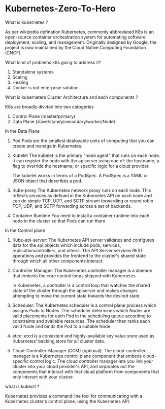# Kubernetes-Zero-To-Hero

What is kubernetes ?

As per wikipedia defination 
Kubernetes, commonly abbreviated K8s is an open-source container orchestration system for automating software deployment, scaling, and management. Originally designed by Google, the project is now maintained by the Cloud Native Computing Foundation (CNCF).

What kind of problems k8s going to address it?

1. Standalone systems
2. Scaling 
3. Healing
4. Docker is not enterprise solution

What is kuberneters Cluster Architecture and each components ?

K8s are broadly divided into two catogeries
1. Control Plane (master/primary)
2. Data Plane (slave/standy/secondary/worker/Node)

In the Data Plane

1. Pod 
    Pods are the smallest deployable units of computing that you can create and manage in Kubernetes.

2. Kubelet
    The kubelet is the primary "node agent" that runs on each node. It can register the node with the apiserver using one of: the hostname; a flag to override the hostname; or specific logic for a cloud provider.

    The kubelet works in terms of a PodSpec. A PodSpec is a YAML or JSON object that describes a pod.

3. Kube-proxy
    The Kubernetes network proxy runs on each node. This reflects services as defined in the Kubernetes API on each node and can do simple TCP, UDP, and SCTP stream forwarding or round robin TCP, UDP, and SCTP forwarding across a set of backends.

4. Container Runtime
    You need to install a container runtime into each node in the cluster so that Pods can run there


In the Control plane

1. Kube-api-server:
    The Kubernetes API server validates and configures data for the api objects which include pods, services, replicationcontrollers, and others. The API Server services REST operations and provides the frontend to the cluster's shared state through which all other components interact.

2. Controller Manager:
    The Kubernetes controller manager is a daemon that embeds the core control loops shipped with Kubernetes.

    In Kubernetes, a controller is a control loop that watches the shared state of the cluster through the apiserver and makes changes attempting to move the current state towards the desired state.

3. Scheduler:
    The Kubernetes scheduler is a control plane process which assigns Pods to Nodes. The scheduler determines which Nodes are valid placements for each Pod in the scheduling queue according to constraints and available resources. The scheduler then ranks each valid Node and binds the Pod to a suitable Node.

4. etcd:
    etcd is a consistent and highly-available key value store used as Kubernetes' backing store for all cluster data.

5. Cloud-Controller-Manager (CCM) (optional):
    The cloud-controller-manager is a Kubernetes control plane component that embeds cloud-specific control logic. The cloud controller manager lets you link your cluster into your cloud provider's API, and separates out the components that interact with that cloud platform from components that only interact with your cluster.

what is kubectl ?

Kubernetes provides a command line tool for communicating with a Kubernetes cluster's control plane, using the Kubernetes API.


